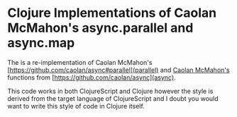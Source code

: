 # Clojure Implementations of Caolan McMahon's async.parallel and async.map

The is a re-implementation of Caolan McMahon's [https://github.com/caolan/async#parallel](parallel) and
[Caolan McMahon's](map) functions from [https://github.com/caolan/async](async).

This code works in both ClojureScript and Clojure however the style is derived from the target language of ClojureScript and I doubt you would want to write this style of code in Clojure itself.
